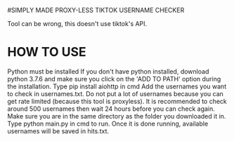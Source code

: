 #SIMPLY MADE PROXY-LESS TIKTOK USERNAME CHECKER

Tool can be wrong, this doesn't use tiktok's API.

# HOW TO USE
Python must be installed
If you don't have python installed, download python 3.7.6 and make sure you click on the 'ADD TO PATH' option during the installation.
Type pip install aiohttp in cmd
Add the usernames you want to check in usernames.txt. Do not put a lot of usernames because you can get rate limited (because this tool is proxyless). It is recommended to check around 500 usernames then wait 24 hours before you can check again.
Make sure you are in the same directory as the folder you downloaded it in. Type python main.py in cmd to run.
Once it is done running, available usernames will be saved in hits.txt.
